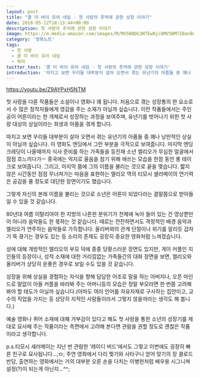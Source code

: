 ```yaml
---
layout: post
title: "콜 미 바이 유어 네임 - 첫 사랑의 추억에 관한 성장 이야기"
date: 2018-05-12T18:13:44+00:00
description: 첫 사랑의 추억에 관한 성장 이야기
image: https://m.media-amazon.com/images/M/MV5BNDk3NTEwNjc0MV5BMl5BanBnXkFtZTgwNzYxNTMwMzI@._V1_.jpg
category: '영화노트'  
tags: 
  - 첫 사랑
  - 콜 미 바이 유어 네임
  - 퀴어
twitter_text: '콜 미 바이 유어 네임 - 첫 사랑의 추억에 관한 성장 이야기'
introduction: '따지고 보면 우리들 대부분이 살아 오면서 겪는 유년기의 아픔들 중 꽤나 낭만적인 상실이 아닐까 싶습니다.'
---
```


<https://youtu.be/Z9AYPxH5NTM>

첫 사랑을 다룬 작품들은 소설이나 영화나 꽤 됩니다. 처음으로 겪는 성장통의 한 요소로서 수 많은 창작자들에게 영감을 주는 소재가 아닐까 싶습니다. 이런 작품들에서는 주인공이 어른이라는 한 개체로서 성장하는 과정을 보여주며, 유년기를 벗어나기 위한 첫 사랑 대상의 상실이라는 희생과 아픔을 겪게 합니다. 

따지고 보면 우리들 대부분이 살아 오면서 겪는 유년기의 아픔들 중 꽤나 낭만적인 상실이 아닐까 싶습니다. 이 영화도 엔딩에서 그런 부분을 극적으로 보여줍니다. 마지막 엔딩 크레딧이 나올때까지 식사 준비를 하는 가족들을 등진채 소년 엘리오가 무심한 얼굴에서 점점 흐느끼다가ㅡ 종국에는 억지로 울음을 참기 위해 애쓰는 모습을 한참 동안 롱 테이크로 보여줍니다. 그리고, 마지막 쯤에 그의 이름을 불리는 것으로 끝을 맺습니다. 짧지 않은 시간동안 점점 무너져가는 마음을 표현하는 엘리오 역의 티모시 섈러메이의 연기력은 공감을 줄 정도로 대단한 장면이기도 했습니다.

그렇게 자신의 본래 이름을 불리는 것으로 소년은 어른이 되었다라는 결말쯤으로 받아들일 수 있을 것 같습니다.

80년대 여름 이탈리아아 한 지방의 나른한 분위기가 전체에 녹아 들어 있는 건 영상뿐만이 아니라 음악들도 한 몫하는 것 같습니다. 때로는 잔잔하면서도 격정적인 배경 음악과 엘리오가 연주하는 음악들로 가득합니다. 올리버와의 관계 단절이나 위기를 알리듯 갑자기 뚝 끊기는 경우도 있는 등 소리의 존재도 굉장히 중요한 영화처럼 느껴졌습니다.

성에 대해 개방적인 엘리오의 부모 덕에 종종 당황스러운 장면도 있지만, 게이 커플인 지인들의 등장이나, 성적 소재에 대한 거리낌없는 가족들간의 대화 장면을 보면, 엘리오와 올리버가 상당히 운좋은 경우로 보일 수도 있을 것 같습니다.

성장을 위해 상실을 경험하는 자식을 향해 담담한 어조로 말을 하는 아버지나, 오픈 마인드로 말없이 아들 커플을 바라봐 주는 어머니등의 모습은 정말 부모라면 한 번쯤 고려해 봐야 할 태도가 아닐까 싶습니다.(아마도 여러 언어를 자유자재로 구사하는 집안이고, 교수의 직업을 가지는 등 상당히 지적인 사람들이라서 그렇지 않을까라는 생각도 해 봅니다.)

예술 영화나 퀴어 소재에 대해 거부감이 있다고 해도 첫 사랑을 통한 소년의 성장기를 제대로 묘사해 주는 작품이라는 측면에서 고려해 본다면 관람을 권할 정도로 괜찮은 작품이라고 생각합니다.

p.s.티모시 섀러메이는 지난 번 관람한 &#8216;레이디 버드&#8217;에서도 그렇고 이번에도 굉장히 빠른 친구로 묘사됩니다&#8230;;ㅁ; 주연 영화에서 다리 찢기와 사타구니 얻어 맞기의 장 클로드 반담, 출연하는 영화에서는 거의 대부분 오른 손을 다치는 이병헌처럼 배우용 시그니쳐 설정(?)이 되는게 아닌지&#8230;^^;
